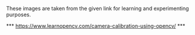 These images are taken from the given link for learning and experimenting purposes.

*** https://www.learnopencv.com/camera-calibration-using-opencv/ ***

